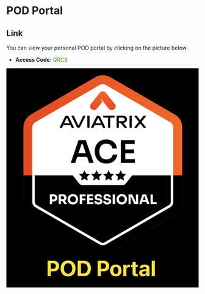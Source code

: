 # POD Portal

## Link
You can view your personal POD portal by clicking on the picture below.

- **Access Code**: <span style='color:#479608'>QRCS</span>

<a href="https://portal.ace.aviatrixlab.com/ " target="_blank">

![My image](images/pod.png)

</a>